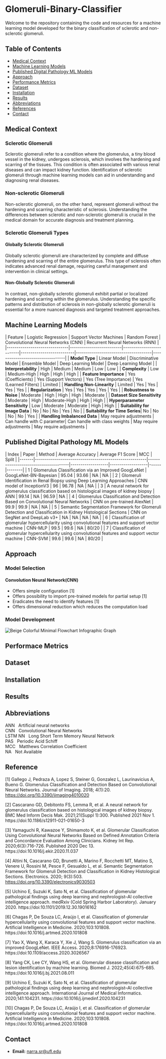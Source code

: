 # Glomeruli-Binary-Classifier
Welcome to the repository containing the code and resources for a machine learning model developed for the binary classification of sclerotic and non-sclerotic glomeruli.

## Table of Contents
- [Medical Context](#section-1)
- [Machine Learning Models](#section-2)
- [Published Digital Pathology ML Models](#section-3)
- [Approach](#section-4)
- [Performance Metrics](#section-5)
- [Dataset](#section-6)
- [Installation](#section-7)
- [Results](#section-8)
- [Abbreviations](#section-9)
- [References](#section-10)
- [Contact](#section-11)


## Medical Context
<a name="section-1"></a>
### Sclerotic Glomeruli
Sclerotic glomeruli refer to a condition where the glomerulus, a tiny blood vessel in the kidney, undergoes sclerosis, which involves the hardening and scarring of the tissues. This condition is often associated with various renal diseases and can impact kidney function. Identification of sclerotic glomeruli through machine learning models can aid in understanding and diagnosing renal diseases.

### Non-sclerotic Glomeruli
Non-sclerotic glomeruli, on the other hand, represent glomeruli without the hardening and scarring characteristic of sclerosis. Understanding the differences between sclerotic and non-sclerotic glomeruli is crucial in the medical domain for accurate diagnosis and treatment planning.

### Sclerotic Glomeruli Types
#### Globally Sclerotic Glomeruli
Globally sclerotic glomeruli are characterized by complete and diffuse hardening and scarring of the entire glomerulus. This type of sclerosis often indicates advanced renal damage, requiring careful management and intervention in clinical settings.

#### Non-Globally Sclerotic Glomeruli
In contrast, non-globally sclerotic glomeruli exhibit partial or localized hardening and scarring within the glomerulus. Understanding the specific patterns and distribution of sclerosis in non-globally sclerotic glomeruli is essential for a more nuanced diagnosis and targeted treatment approaches.

## Machine Learning Models
<a name="section-2"></a>
| Feature                       | Logistic Regression      | Support Vector Machines  | Random Forest             | Convolutional Neural Networks (CNN) | Recurrent Neural Networks (RNN) |
|-------------------------------|--------------------------|--------------------------|---------------------------|--------------------------------------|----------------------------------|
| **Model Type**                | Linear Model             | Discriminative Model     | Ensemble Model            | Deep Learning Model                  | Deep Learning Model              |
| **Interpretability**           | High                     | Medium                   | Medium                    | Low                                  | Low                              |
| **Complexity**                | Low                      | Medium-High              | High                      | High                                 | High                             |
| **Feature Importance**        | Yes (Coefficients)       | Yes (Support Vectors)    | Yes (Tree Importance)    | Yes (Learned Filters)               | Limited                          |
| **Handling Non-Linearity**    | Limited                  | Yes                      | Yes                       | Yes                                  | Yes                              |
| **Regularization**            | Yes                      | Yes                      | Yes                       | Yes                                  | Yes                              |
| **Robustness to Noise**        | Moderate                 | High                     | High                      | High                                 | Moderate                         |
| **Dataset Size Sensitivity**   | Moderate                 | High                     | Moderate-High             | High                                 | High                             |
| **Hyperparameter Sensitivity** | Low                      | Moderate                 | Moderate                  | High                                 | High                             |
| **Suitability for Image Data** | No                       | No                       | No                        | Yes                                  | No                               |
| **Suitability for Time Series**| No                       | No                       | No                        | No                                   | Yes                              |
| **Handling Imbalanced Data**   | May require adjustments | Can handle with C parameter| Can handle with class weights | May require adjustments            | May require adjustments          |

## Published Digital Pathology ML Models
<a name="section-3"></a>
| Index | Paper                                                  | Method                               | Average Accuracy | Average F1 Score | MCC  | Split  |
|-------|--------------------------------------------------------|--------------------------------------|-------------------|-------------------|------|--------|
| 1     | Glomerulus Classification via an Improved GoogLeNet     | GoogLeNet-BN-Bayesian                | 95.04             | 93.66             | NA   | NA     |
| 2     | Glomeruli Identification in Renal Biopsy using Deep Learning Approaches | CNN model of InceptionV3      | 96                | 96.78             | NA   | NA     |
| 3     | A neural network for glomerulus classification based on histological images of kidney biopsy | ANN | 99.14 | NA   | 96.59 | NA     |
| 4     | Glomerulus Classification and Detection Based on Convolutional Neural Networks | CNN on pre-trained AlexNet | 99.9 | 99.9 | NA   | NA     |
| 5     | Semantic Segmentation Framework for Glomeruli Detection and Classification in Kidney Histological Sections | CNN on SegNet and DeepLab v3+ | NA | NA | NA   | NA     |
| 6     | Classification of glomerular hypercellularity using convolutional features and support vector machine | CNN-MLP | 99.5 | 99.6 | NA   | 80/20  |
| 7     | Classification of glomerular hypercellularity using convolutional features and support vector machine | CNN-SVM | 99.6 | 99.6 | NA   | 80/20  |

## Approach
<a name="section-4"></a>
### Model Selection
#### Convolution Neural Network(CNN)
- Offers simple configuration [1]
- Offers possibility to import pre-trained models for partial setup [1]
- Eradicates the need to identify features [1]
- Offers dimensional reduction which reduces the computation load

### Model Development
![Beige Colorful Minimal Flowchart Infographic Graph](https://github.com/Srujith20/Glomeruli-Binary-Classifier/assets/66065988/37334fe4-68bf-4ac2-b483-07cc10e829ac)

## Performace Metrics
<a name="section-5"></a>

## Dataset
<a name="section-6"></a>

## Installation
<a name="section-7"></a>

## Results
<a name="section-8"></a>

## Abbreviations
<a name="section-9"></a>
ANN     &nbsp; Artificial neural networks  
CNN     &nbsp; Convolutional Neural Networks  
LSTM NN &nbsp; Long Short Term Memory Neural Network  
PAS     &nbsp; Periodic Acid Schiff  
MCC     &nbsp; Matthews Correlation Coefficient  
NA      &nbsp; Not Available 

## Reference
<a name="section-10"></a>
[1] Gallego J, Pedraza A, Lopez S, Steiner G, Gonzalez L, Laurinavicius A, Bueno G. Glomerulus Classification and Detection Based on Convolutional Neural Networks. Journal of Imaging. 2018; 4(1):20. https://doi.org/10.3390/jimaging4010020

[2] Cascarano GD, Debitonto FS, Lemma R, et al. A neural network for glomerulus classification based on histological images of kidney biopsy. BMC Med Inform Decis Mak. 2021;21(Suppl 1):300. Published 2021 Nov 1. https://doi:10.1186/s12911-021-01650-3

[3] Yamaguchi R, Kawazoe Y, Shimamoto K, et al. Glomerular Classification Using Convolutional Neural Networks Based on Defined Annotation Criteria and Concordance Evaluation Among Clinicians. Kidney Int Rep. 2020;6(3):716-726. Published 2020 Dec 13. https://doi:10.1016/j.ekir.2020.11.037

[4] Altini N, Cascarano GD, Brunetti A, Marino F, Rocchetti MT, Matino S, Venere U, Rossini M, Pesce F, Gesualdo L, et al. Semantic Segmentation Framework for Glomeruli Detection and Classification in Kidney Histological Sections. Electronics. 2020; 9(3):503. https://doi.org/10.3390/electronics9030503

[5] Uchino E, Suzuki K, Sato N, et al. Classification of glomerular pathological findings using deep learning and nephrologist–AI collective intelligence approach. medRxiv (Cold Spring Harbor Laboratory). January 2020. https://doi:10.1101/2019.12.30.19016162

[6] Chagas P, De Souza LC, Araújo I, et al. Classification of glomerular hypercellularity using convolutional features and support vector machine. Artificial Intelligence in Medicine. 2020;103:101808. https://doi:10.1016/j.artmed.2020.101808

[7] Yao X, Wang X, Karaca Y, Xie J, Wang S. Glomerulus classification via an improved GoogLeNet. IEEE Access. 2020;8:176916-176923. https://doi:10.1109/access.2020.3026567

[8] Yang CK, Lee CY, Wang HS, et al. Glomerular disease classification and lesion identification by machine learning. Biomed J. 2022;45(4):675-685. https://doi:10.1016/j.bj.2021.08.011

[9] Uchino E, Suzuki K, Sato N, et al. Classification of glomerular pathological findings using deep learning and nephrologist–AI collective intelligence approach. International Journal of Medical Informatics. 2020;141:104231. https://doi:10.1016/j.ijmedinf.2020.104231

[10] Chagas P, De Souza LC, Araújo I, et al. Classification of glomerular hypercellularity using convolutional features and support vector machine. Artificial Intelligence in Medicine. 2020;103:101808. https://doi:10.1016/j.artmed.2020.101808

## Contact
<a name="section-11"></a>
- **Email:** narra.sr@ufl.edu




